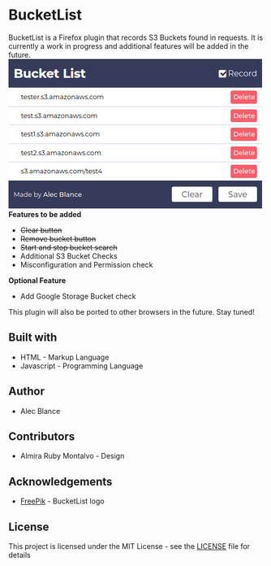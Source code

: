 # BucketList

BucketList is a Firefox plugin that records S3 Buckets found in requests. It is currently a work in progress and additional features will be added in the future.
![](screenshot.png)
**Features to be added**
 - ~~Clear button~~
 - ~~Remove bucket button~~
 - ~~Start and stop bucket search~~
 - Additional S3 Bucket Checks
 - Misconfiguration and Permission check

**Optional Feature**

 - Add Google Storage Bucket check

This plugin will also be ported to other browsers in the future. Stay tuned!

## Built with
 - HTML - Markup Language
 - Javascript - Programming Language

## Author
 - Alec Blance 
## Contributors
 - Almira Ruby Montalvo - Design
## Acknowledgements
 - [FreePik](https://www.flaticon.com/authors/freepik) - BucketList logo
## License
This project is licensed under the MIT License - see the [LICENSE](LICENSE) file for details



